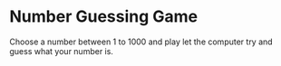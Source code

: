 # Number Guessing Game

Choose a number between 1 to 1000 and play let the computer try and guess what your number is.
